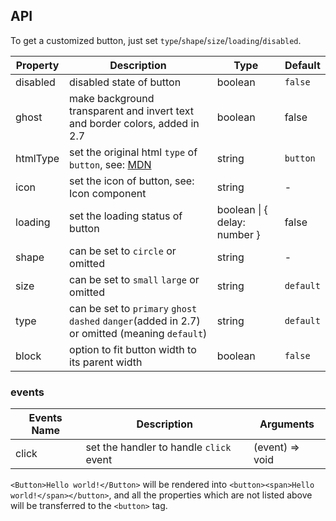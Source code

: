 ## API

To get a customized button, just set `type`/`shape`/`size`/`loading`/`disabled`.

| Property | Description | Type | Default |
| -------- | ----------- | ---- | ------- |
| disabled | disabled state of button | boolean | `false` |
| ghost | make background transparent and invert text and border colors, added in 2.7 | boolean | false |
| htmlType | set the original html `type` of `button`, see: [MDN](https://developer.mozilla.org/en-US/docs/Web/HTML/Element/button#attr-type) | string | `button` |
| icon | set the icon of button, see: Icon component | string | - |
| loading | set the loading status of button | boolean \| { delay: number } | false |
| shape | can be set to `circle` or omitted | string | - |
| size | can be set to `small` `large` or omitted | string | `default` |
| type | can be set to `primary` `ghost` `dashed` `danger`(added in 2.7) or omitted (meaning `default`) | string | `default` |
| block | option to fit button width to its parent width | boolean | `false` |

### events
| Events Name | Description | Arguments |
| --- | --- | --- |
| click | set the handler to handle `click` event | (event) => void |

`<Button>Hello world!</Button>` will be rendered into `<button><span>Hello world!</span></button>`, and all the properties which are not listed above will be transferred to the `<button>` tag.
